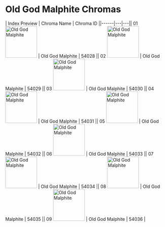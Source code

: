# Old God Malphite Chromas

| Index  Preview | Chroma Name | Chroma ID ||------|---|---|| 01  <img src='https://raw.communitydragon.org/latest/plugins/rcp-be-lol-game-data/global/default/v1/champion-chroma-images/54/54028.png' alt='Old God Malphite' width='100'> | Old God Malphite | 54028 || 02  <img src='https://raw.communitydragon.org/latest/plugins/rcp-be-lol-game-data/global/default/v1/champion-chroma-images/54/54029.png' alt='Old God Malphite' width='100'> | Old God Malphite | 54029 || 03  <img src='https://raw.communitydragon.org/latest/plugins/rcp-be-lol-game-data/global/default/v1/champion-chroma-images/54/54030.png' alt='Old God Malphite' width='100'> | Old God Malphite | 54030 || 04  <img src='https://raw.communitydragon.org/latest/plugins/rcp-be-lol-game-data/global/default/v1/champion-chroma-images/54/54031.png' alt='Old God Malphite' width='100'> | Old God Malphite | 54031 || 05  <img src='https://raw.communitydragon.org/latest/plugins/rcp-be-lol-game-data/global/default/v1/champion-chroma-images/54/54032.png' alt='Old God Malphite' width='100'> | Old God Malphite | 54032 || 06  <img src='https://raw.communitydragon.org/latest/plugins/rcp-be-lol-game-data/global/default/v1/champion-chroma-images/54/54033.png' alt='Old God Malphite' width='100'> | Old God Malphite | 54033 || 07  <img src='https://raw.communitydragon.org/latest/plugins/rcp-be-lol-game-data/global/default/v1/champion-chroma-images/54/54034.png' alt='Old God Malphite' width='100'> | Old God Malphite | 54034 || 08  <img src='https://raw.communitydragon.org/latest/plugins/rcp-be-lol-game-data/global/default/v1/champion-chroma-images/54/54035.png' alt='Old God Malphite' width='100'> | Old God Malphite | 54035 || 09  <img src='https://raw.communitydragon.org/latest/plugins/rcp-be-lol-game-data/global/default/v1/champion-chroma-images/54/54036.png' alt='Old God Malphite' width='100'> | Old God Malphite | 54036 |